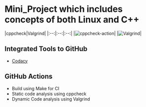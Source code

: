 # Mini_Project which includes concepts of both Linux and C++



|cppcheck|Valgrind|
|:--:|:--:|:--:|
|![cppcheck-action](https://github.com/99002593/Mini_Project/workflows/cppcheck-action/badge.svg)|
|![Valgrind](https://github.com/99002593/Mini_Project/workflows/Valgrind/badge.svg)|



## Integrated Tools to GitHub
*  [Codacy](https://www.codacy.com/)

## GitHub Actions
* Build using Make for CI
* Static code analysis using cppcheck
* Dynamic Code analysis using Valgrind
